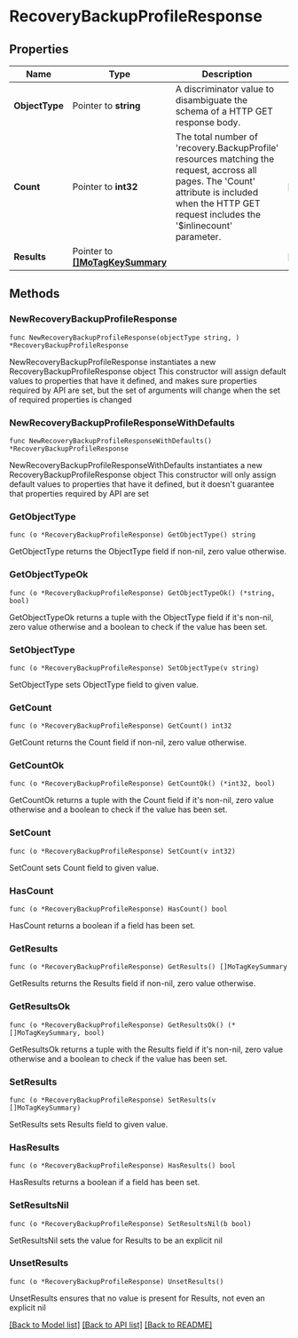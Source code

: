 # RecoveryBackupProfileResponse

## Properties

Name | Type | Description | Notes
------------ | ------------- | ------------- | -------------
**ObjectType** | Pointer to **string** | A discriminator value to disambiguate the schema of a HTTP GET response body. | 
**Count** | Pointer to **int32** | The total number of &#39;recovery.BackupProfile&#39; resources matching the request, accross all pages. The &#39;Count&#39; attribute is included when the HTTP GET request includes the &#39;$inlinecount&#39; parameter. | [optional] 
**Results** | Pointer to [**[]MoTagKeySummary**](mo.TagKeySummary.md) |  | [optional] 

## Methods

### NewRecoveryBackupProfileResponse

`func NewRecoveryBackupProfileResponse(objectType string, ) *RecoveryBackupProfileResponse`

NewRecoveryBackupProfileResponse instantiates a new RecoveryBackupProfileResponse object
This constructor will assign default values to properties that have it defined,
and makes sure properties required by API are set, but the set of arguments
will change when the set of required properties is changed

### NewRecoveryBackupProfileResponseWithDefaults

`func NewRecoveryBackupProfileResponseWithDefaults() *RecoveryBackupProfileResponse`

NewRecoveryBackupProfileResponseWithDefaults instantiates a new RecoveryBackupProfileResponse object
This constructor will only assign default values to properties that have it defined,
but it doesn't guarantee that properties required by API are set

### GetObjectType

`func (o *RecoveryBackupProfileResponse) GetObjectType() string`

GetObjectType returns the ObjectType field if non-nil, zero value otherwise.

### GetObjectTypeOk

`func (o *RecoveryBackupProfileResponse) GetObjectTypeOk() (*string, bool)`

GetObjectTypeOk returns a tuple with the ObjectType field if it's non-nil, zero value otherwise
and a boolean to check if the value has been set.

### SetObjectType

`func (o *RecoveryBackupProfileResponse) SetObjectType(v string)`

SetObjectType sets ObjectType field to given value.


### GetCount

`func (o *RecoveryBackupProfileResponse) GetCount() int32`

GetCount returns the Count field if non-nil, zero value otherwise.

### GetCountOk

`func (o *RecoveryBackupProfileResponse) GetCountOk() (*int32, bool)`

GetCountOk returns a tuple with the Count field if it's non-nil, zero value otherwise
and a boolean to check if the value has been set.

### SetCount

`func (o *RecoveryBackupProfileResponse) SetCount(v int32)`

SetCount sets Count field to given value.

### HasCount

`func (o *RecoveryBackupProfileResponse) HasCount() bool`

HasCount returns a boolean if a field has been set.

### GetResults

`func (o *RecoveryBackupProfileResponse) GetResults() []MoTagKeySummary`

GetResults returns the Results field if non-nil, zero value otherwise.

### GetResultsOk

`func (o *RecoveryBackupProfileResponse) GetResultsOk() (*[]MoTagKeySummary, bool)`

GetResultsOk returns a tuple with the Results field if it's non-nil, zero value otherwise
and a boolean to check if the value has been set.

### SetResults

`func (o *RecoveryBackupProfileResponse) SetResults(v []MoTagKeySummary)`

SetResults sets Results field to given value.

### HasResults

`func (o *RecoveryBackupProfileResponse) HasResults() bool`

HasResults returns a boolean if a field has been set.

### SetResultsNil

`func (o *RecoveryBackupProfileResponse) SetResultsNil(b bool)`

 SetResultsNil sets the value for Results to be an explicit nil

### UnsetResults
`func (o *RecoveryBackupProfileResponse) UnsetResults()`

UnsetResults ensures that no value is present for Results, not even an explicit nil

[[Back to Model list]](../README.md#documentation-for-models) [[Back to API list]](../README.md#documentation-for-api-endpoints) [[Back to README]](../README.md)



